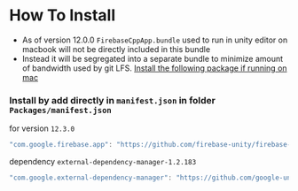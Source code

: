 # How To Install

- As of version 12.0.0 `FirebaseCppApp.bundle` used to run in unity editor on macbook will not be directly included in this bundle
- Instead it will be segregated into a separate bundle to minimize amount of bandwidth used by git LFS. [Install the following package if running on mac](https://github.com/firebase-unity/firebase-support-ios)


### Install by add directly in `manifest.json` in folder `Packages/manifest.json`

for version `12.3.0`
```csharp
"com.google.firebase.app": "https://github.com/firebase-unity/firebase-app.git#12.3.0",
```

dependency `external-dependency-manager-1.2.183`
```csharp
"com.google.external-dependency-manager": "https://github.com/google-unity/external-dependency-manager.git#1.2.183",
```
